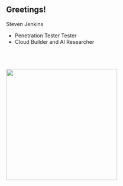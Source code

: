 <h2 align="left"> Greetings! </h2>


Steven Jenkins
-  Penetration Tester Tester
-  Cloud Builder and AI Researcher

<br>

</br>


<br>
<img src=https://media4.giphy.com/media/v1.Y2lkPTc5MGI3NjExbHQ0aHhoY3g3MWVyNW03NXhya2N3Z3AxOHF1amFvNjQ2a3psNjdtaiZlcD12MV9pbnRlcm5hbF9naWZfYnlfaWQmY3Q9Zw/12MgUpnxEq3ypy/giphy.gif width="300">
</br>
<br />
<br />


